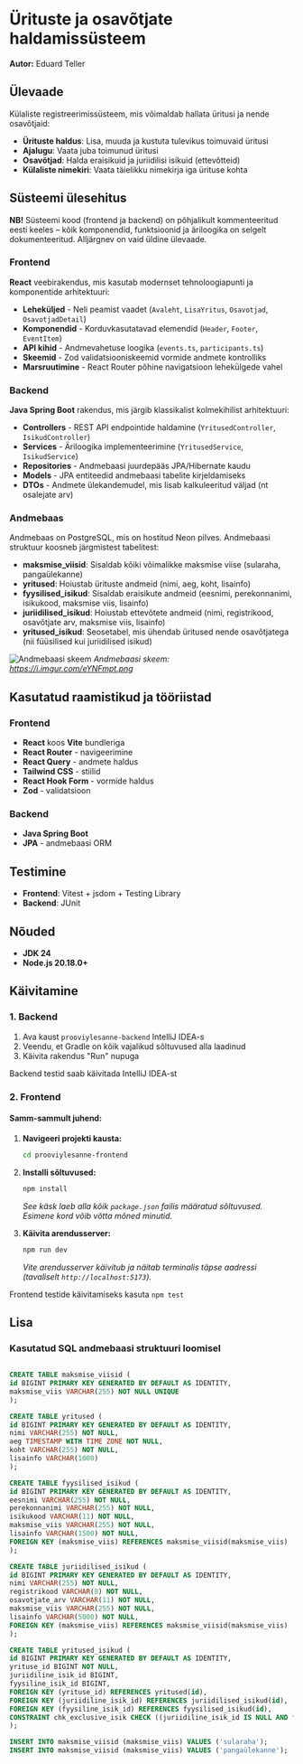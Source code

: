 # Ürituste ja osavõtjate haldamissüsteem

**Autor:** Eduard Teller

## Ülevaade

Külaliste registreerimissüsteem, mis võimaldab hallata üritusi ja nende osavõtjaid:

- **Ürituste haldus**: Lisa, muuda ja kustuta tulevikus toimuvaid üritusi
- **Ajalugu**: Vaata juba toimunud üritusi
- **Osavõtjad**: Halda eraisikuid ja juriidilisi isikuid (ettevõtteid)
- **Külaliste nimekiri**: Vaata täielikku nimekirja iga ürituse kohta

## Süsteemi ülesehitus

**NB!** Süsteemi kood (frontend ja backend) on põhjalikult kommenteeritud eesti keeles – kõik komponendid, funktsioonid ja äriloogika on selgelt dokumenteeritud. Alljärgnev on vaid üldine ülevaade.

### Frontend

**React** veebirakendus, mis kasutab modernset tehnoloogiapunti ja komponentide arhitektuuri:

- **Leheküljed** - Neli peamist vaadet (`Avaleht`, `LisaYritus`, `Osavotjad`, `OsavotjadDetail`)
- **Komponendid** - Korduvkasutatavad elemendid (`Header`, `Footer`, `EventItem`)
- **API kihid** - Andmevahetuse loogika (`events.ts`, `participants.ts`)
- **Skeemid** - Zod validatsiooniskeemid vormide andmete kontrolliks
- **Marsruutimine** - React Router põhine navigatsioon lehekülgede vahel

### Backend

**Java Spring Boot** rakendus, mis järgib klassikalist kolmekihilist arhitektuuri:

- **Controllers** - REST API endpointide haldamine (`YritusedController`, `IsikudController`)
- **Services** - Äriloogika implementeerimine (`YritusedService`, `IsikudService`)
- **Repositories** - Andmebaasi juurdepääs JPA/Hibernate kaudu
- **Models** - JPA entiteedid andmebaasi tabelite kirjeldamiseks
- **DTOs** - Andmete ülekandemudel, mis lisab kalkuleeritud väljad (nt osalejate arv)

### Andmebaas

Andmebaas on PostgreSQL, mis on hostitud Neon pilves. Andmebaasi struktuur koosneb järgmistest tabelitest:

- **maksmise_viisid**: Sisaldab kõiki võimalikke maksmise viise (sularaha, pangaülekanne)
- **yritused**: Hoiustab ürituste andmeid (nimi, aeg, koht, lisainfo)
- **fyysilised_isikud**: Sisaldab eraisikute andmeid (eesnimi, perekonnanimi, isikukood, maksmise viis, lisainfo)
- **juriidilised_isikud**: Hoiustab ettevõtete andmeid (nimi, registrikood, osavõtjate arv, maksmise viis, lisainfo)
- **yritused_isikud**: Seosetabel, mis ühendab üritused nende osavõtjatega (nii füüsilised kui juriidilised isikud)

![Andmebaasi skeem](https://i.imgur.com/eYNFmpt.png 'Andmebaasi skeem')
_Andmebaasi skeem: https://i.imgur.com/eYNFmpt.png_

## Kasutatud raamistikud ja tööriistad

### Frontend

- **React** koos **Vite** bundleriga
- **React Router** - navigeerimine
- **React Query** - andmete haldus
- **Tailwind CSS** - stiilid
- **React Hook Form** - vormide haldus
- **Zod** - validatsioon

### Backend

- **Java Spring Boot**
- **JPA** - andmebaasi ORM

## Testimine

- **Frontend**: Vitest + jsdom + Testing Library
- **Backend**: JUnit

## Nõuded

- **JDK 24**
- **Node.js 20.18.0+**

## Käivitamine

### 1. Backend

1. Ava kaust `prooviylesanne-backend` IntelliJ IDEA-s
2. Veendu, et Gradle on kõik vajalikud sõltuvused alla laadinud
3. Käivita rakendus "Run" nupuga

Backend testid saab käivitada IntelliJ IDEA-st

### 2. Frontend

#### Samm-sammult juhend:

1. **Navigeeri projekti kausta:**

   ```bash
   cd prooviylesanne-frontend
   ```

2. **Installi sõltuvused:**

   ```bash
   npm install
   ```

   _See käsk laeb alla kõik `package.json` failis määratud sõltuvused. Esimene kord võib võtta mõned minutid._

3. **Käivita arendusserver:**

   ```bash
   npm run dev
   ```

   _Vite arendusserver käivitub ja näitab terminalis täpse aadressi (tavaliselt `http://localhost:5173`)._

Frontend testide käivitamiseks kasuta `npm test`

## Lisa

### Kasutatud SQL andmebaasi struktuuri loomisel

```sql

CREATE TABLE maksmise_viisid (
id BIGINT PRIMARY KEY GENERATED BY DEFAULT AS IDENTITY,
maksmise_viis VARCHAR(255) NOT NULL UNIQUE
);

CREATE TABLE yritused (
id BIGINT PRIMARY KEY GENERATED BY DEFAULT AS IDENTITY,
nimi VARCHAR(255) NOT NULL,
aeg TIMESTAMP WITH TIME ZONE NOT NULL,
koht VARCHAR(255) NOT NULL,
lisainfo VARCHAR(1000)
);

CREATE TABLE fyysilised_isikud (
id BIGINT PRIMARY KEY GENERATED BY DEFAULT AS IDENTITY,
eesnimi VARCHAR(255) NOT NULL,
perekonnanimi VARCHAR(255) NOT NULL,
isikukood VARCHAR(11) NOT NULL,
maksmise_viis VARCHAR(255) NOT NULL,
lisainfo VARCHAR(1500) NOT NULL,
FOREIGN KEY (maksmise_viis) REFERENCES maksmise_viisid(maksmise_viis)
);

CREATE TABLE juriidilised_isikud (
id BIGINT PRIMARY KEY GENERATED BY DEFAULT AS IDENTITY,
nimi VARCHAR(255) NOT NULL,
registrikood VARCHAR(8) NOT NULL,
osavotjate_arv VARCHAR(11) NOT NULL,
maksmise_viis VARCHAR(255) NOT NULL,
lisainfo VARCHAR(5000) NOT NULL,
FOREIGN KEY (maksmise_viis) REFERENCES maksmise_viisid(maksmise_viis)
);

CREATE TABLE yritused_isikud (
id BIGINT PRIMARY KEY GENERATED BY DEFAULT AS IDENTITY,
yrituse_id BIGINT NOT NULL,
juriidiline_isik_id BIGINT,
fyysiline_isik_id BIGINT,
FOREIGN KEY (yrituse_id) REFERENCES yritused(id),
FOREIGN KEY (juriidiline_isik_id) REFERENCES juriidilised_isikud(id),
FOREIGN KEY (fyysiline_isik_id) REFERENCES fyysilised_isikud(id),
CONSTRAINT chk_exclusive_isik CHECK ((juriidiline_isik_id IS NULL AND fyysiline_isik_id IS NOT NULL) OR (juriidiline_isik_id IS NOT NULL AND fyysiline_isik_id IS NULL))
);

INSERT INTO maksmise_viisid (maksmise_viis) VALUES ('sularaha');
INSERT INTO maksmise_viisid (maksmise_viis) VALUES ('pangaülekanne');

```
